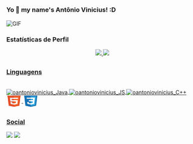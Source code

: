 ### Yo 👋 my name's Antônio Vinicius! :D

<img align="center" width="400" alt="GIF" src="https://www.icegif.com/wp-content/uploads/2022/01/icegif-165.gif" >

### Estatísticas de Perfil
<div align="center">
  <a href="https://github.com/oantoniovinicius">
  <img height="175em" src="https://github-readme-stats.vercel.app/api?username=oantoniovinicius&show_icons=true&theme=midnight-purple&include_all_commits=true&count_private=true"/>
  <img height="175em" src="https://github-readme-stats.vercel.app/api/top-langs/?username=oantoniovinicius&layout=compact&langs_count=7&theme=midnight-purple"/>
</div>
  
##
### Linguagens
  <div style="display: inline_block"><br>
  <img align="center" alt="oantoniovinicius_Java" height="30" width="40" src="https://cdn.jsdelivr.net/gh/devicons/devicon/icons/java/java-original.svg">
  <img align="center" alt="oantoniovinicius_JS" height="30" width="40" src="https://cdn.jsdelivr.net/gh/devicons/devicon/icons/javascript/javascript-original.svg">
  <img align="center" alt="oantoniovinicius_C++" height="30" width="40" src="https://cdn.jsdelivr.net/gh/devicons/devicon/icons/cplusplus/cplusplus-original.svg">
  <img align="center" alt="oantoniovinicius_HTML" height="30" width="40" src="https://raw.githubusercontent.com/devicons/devicon/master/icons/html5/html5-original.svg">
  <img align="center" alt="oantoniovinicius_CSS" height="30" width="40" src="https://raw.githubusercontent.com/devicons/devicon/master/icons/css3/css3-original.svg">
  
</div>
  
##
### Social
  
 <div> 
  <a href = "mailto:devantoniovinicius@gmail.com"><img src="https://img.shields.io/badge/-Gmail-%23333?style=for-the-badge&logo=gmail&logoColor=white" target="_blank"></a>
  <a href="https://www.linkedin.com/in/antoniovinicius/" target="_blank"><img src="https://img.shields.io/badge/-LinkedIn-%230077B5?style=for-the-badge&logo=linkedin&logoColor=white" target="_blank"></a> 
 
</div>
